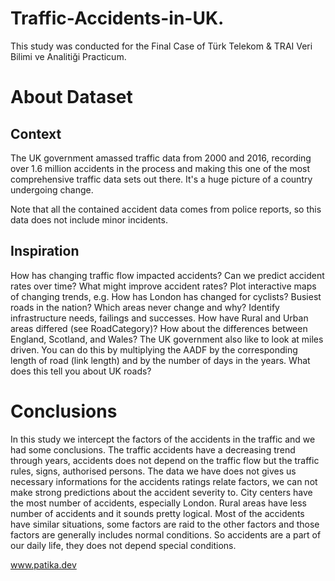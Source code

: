 # Traffic-Accidents-in-UK.
This study was conducted for the Final Case of Türk Telekom &amp; TRAI Veri Bilimi ve  Analitiği Practicum.

# About Dataset

## Context

The UK government amassed traffic data from 2000 and 2016, recording over 1.6 million accidents in the process and making this one of the most comprehensive traffic data sets out there. It's a huge picture of a country undergoing change.

Note that all the contained accident data comes from police reports, so this data does not include minor incidents.



## Inspiration

How has changing traffic flow impacted accidents?
Can we predict accident rates over time? What might improve accident rates?
Plot interactive maps of changing trends, e.g. How has London has changed for cyclists? Busiest roads in the nation?
Which areas never change and why? Identify infrastructure needs, failings and successes.
How have Rural and Urban areas differed (see RoadCategory)? How about the differences between England, Scotland, and Wales?
The UK government also like to look at miles driven. You can do this by multiplying the AADF by the corresponding length of road (link length) and by the number of days in the years. What does this tell you about UK roads?



# Conclusions

In this study we intercept the factors of the accidents in the traffic and we had some conclusions. The traffic accidents have a decreasing trend through years, accidents does not depend on the traffic flow but the traffic rules, signs, authorised persons. The data we have does not gives us necessary informations for the accidents ratings relate factors, we can not make strong predictions about the accident severity to. City centers have the most number of accidents, especially London. Rural areas have less number of accidents and it sounds pretty logical. Most of the accidents have similar situations, some factors are raid to the other factors and those factors are generally includes normal conditions. So accidents are a part of our daily life, they does not depend special conditions.


www.patika.dev
